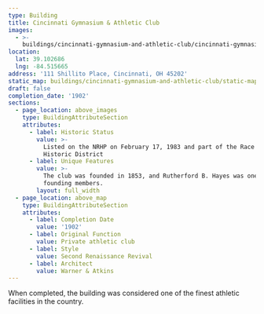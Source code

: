 ```yaml
---
type: Building
title: Cincinnati Gymnasium & Athletic Club
images:
  - >-
    buildings/cincinnati-gymnasium-and-athletic-club/cincinnati-gymnasium-and-athletic-club-0_fnc8z0
location:
  lat: 39.102686
  lng: -84.515665
address: '111 Shillito Place, Cincinnati, OH 45202'
static_map: buildings/cincinnati-gymnasium-and-athletic-club/static-map_mr0qii
draft: false
completion_date: '1902'
sections:
  - page_location: above_images
    type: BuildingAttributeSection
    attributes:
      - label: Historic Status
        value: >-
          Listed on the NRHP on February 17, 1983 and part of the Race Street
          Historic District
      - label: Unique Features
        value: >-
          The club was founded in 1853, and Rutherford B. Hayes was one of its
          founding members.
        layout: full_width
  - page_location: above_map
    type: BuildingAttributeSection
    attributes:
      - label: Completion Date
        value: '1902'
      - label: Original Function
        value: Private athletic club
      - label: Style
        value: Second Renaissance Revival
      - label: Architect
        value: Warner & Atkins
---
```


When completed, the building was considered one of the finest athletic facilities in the country.
